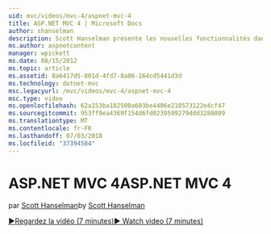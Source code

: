 ```yaml
---
uid: mvc/videos/mvc-4/aspnet-mvc-4
title: ASP.NET MVC 4 | Microsoft Docs
author: shanselman
description: Scott Hanselman présente les nouvelles fonctionnalités dans ASP.NET MVC 4.
ms.author: aspnetcontent
manager: wpickett
ms.date: 08/15/2012
ms.topic: article
ms.assetid: 8a6417d5-801d-4fd7-8a06-164cd5441d3d
ms.technology: dotnet-mvc
msc.legacyurl: /mvc/videos/mvc-4/aspnet-mvc-4
msc.type: video
ms.openlocfilehash: 62a153ba182500a603be4406e210573122e4cf47
ms.sourcegitcommit: 953ff9ea4369f154d6fd0239599279ddd3280009
ms.translationtype: MT
ms.contentlocale: fr-FR
ms.lasthandoff: 07/03/2018
ms.locfileid: "37394584"
---
```

<a name="aspnet-mvc-4"></a><span data-ttu-id="03fca-103">ASP.NET MVC 4</span><span class="sxs-lookup"><span data-stu-id="03fca-103">ASP.NET MVC 4</span></span>
====================
<span data-ttu-id="03fca-104">par [Scott Hanselman](https://github.com/shanselman)</span><span class="sxs-lookup"><span data-stu-id="03fca-104">by [Scott Hanselman](https://github.com/shanselman)</span></span>

[<span data-ttu-id="03fca-105">&#9654;Regardez la vidéo (7 minutes)</span><span class="sxs-lookup"><span data-stu-id="03fca-105">&#9654; Watch video (7 minutes)</span></span>](https://channel9.msdn.com/Blogs/ASP-NET-Site-Videos/aspnet-mvc-4)
